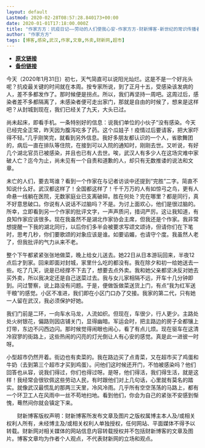```yaml
---
layout: default
Lastmod: 2020-02-28T08:57:28.840173+00:00
date: 2020-01-01T17:18:00.000Z
title: "作家方方：抗疫日记——劳动的人们使我心安-作家方方-财新博客-新世纪的常识传播者-财新网"
author: "作家方方"
tags: [博客,感染,武汉,作家,文章,外卖,财新网,超市]
---
```


* [**原文链接**](http://fangfang.blog.caixin.com/archives/220631)
* [**备份链接**](http://web.archive.org/web/20200211083608/http://fangfang.blog.caixin.com/archives/220631)


今天（2020年1月31日）初七，天气简直可以说阳光灿烂。这是不是一个好兆头呢？抗疫最关键的时间就在本周。按专家所说，到了正月十五，受感染该发病的人，差不多都发作了。那时候便是拐点。所以，我们再坚持一周吧。这周过后，感染者差不多都隔离了，未感染者便可走出家门，那就是自由的时候了，想来是这样吧？从封城到现在，我们已经关了九天，大头已过。

尚未起床，即看手机。一条特别好的信息：说我们单位的小伙子“没有感染。今天已经完全正常，昨天因为腹泻吃多了药。这个瓜娃子！疫情过后要请客，把大家吓得不轻。”几乎刚笑完，就看到另外信息。我好多朋友都认识的一个人，省歌舞团的，病后一直在排队等住院，在接到可以入院的通知时，刚刚去世。又听说，有好几个湖北官员已被感染，并且也已有人去世。唉，武汉人有多少人在这场灾难中家破人亡？迄今为止，尚未见有一个自责和道歉的人，却只有无数推诿的说法和文章。

未亡的人们，要去骂谁？看到一个作家在与记者访谈中还提到“完胜”二字。简直不知说什么好。武汉都这样了！全国都这样了！千千万万的人有如惊弓之鸟，更有人命悬一线躺在医院，无数家庭业已支离破碎。胜在何处？完在哪里？都是同行，真不好意思破口。你说有人说话不过脑吗？不是。为讨上面欢心，他们是很过脑的。所幸，立即看到另一个作家的批评文字，一声声质问，措词严厉。这让我知道，有良知作家应该很多。现在我虽然不是湖北作家协会主席，但我还是个作家。我非常想提醒一下我的湖北同行，以后你们多半会被要求写颂文颂诗，但请你们在下笔时，思考几秒，你们要歌颂的对象应该是谁。如要谄媚，也请守个度。我虽然人老了，但我批评的气力从来不老。

整个下午都紧紧张张地做菜，晚上给女儿送去。她22日从日本游玩回来，半夜12点后才到家。回来即面对封城，家里什么吃的都没有。我在除夕和初一给她送去一些。吃了几天，说是已经撑不下去了，想要去点外卖。我和她父亲都坚决反对她去买外卖，所以我决定还是自己送菜过去。我与女儿家相隔不远，开车十几分钟即到。问过警察，说上路没有问题。于是，便做饭做菜送货上门，有点“我为红军送干粮”的感觉。小区不准进，我们即在小区门口办了交接。我家的第二代，只有她一人留在武汉，我必须保护好她。

我们门前是二环，一向车水马龙，人流如织。但现在，车很少，行人更少。主路处处火树银花，偏路则因店铺关门，显得幽暗。军运会时，把主路边的房子全都镶上灯带，东边不闪西边闪。那时候觉得闹眼也闹心，看了有点儿烦。现在驱车在这清冷寂寥的街路上，这些热闹的闪亮的灯光倒让人有心安的感觉。真是此一进彼一时呀。

小型超市仍然开着。街边也有卖菜的。我在路边买了点青菜，又在超市买了鸡蛋和牛奶（去到第三个超市才买到鸡蛋）。问他们这时候还开门，不怕被感染吗？他们回答也从容，说我们得过，你们也得过呀。是呀，他们得活，我们得生活，就是这样！我经常会很钦佩这些劳动人民，有时跟他们对上几句话，心里就有莫名的踏实。就像武汉最慌乱的那两三天里，冷风冷雨。几乎所有空空荡荡的马路上，都有一个环卫工人在风雨中一丝不苟地扫地。看到他们，你会为自己的紧张不安感到惭愧，蓦然间你就会镇定下来。

　　财新博客版权声明：财新博客所发布文章及图片之版权属博主本人及/或相关权利人所有，未经博主及/或相关权利人单独授权，任何网站、平面媒体不得予以转载。财新网对相关媒体的网站信息内容转载授权并不包括财新博客的文章及图片。博客文章均为作者个人观点，不代表财新网的立场和观点。

